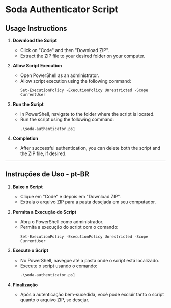 # Soda Authenticator Script

## Usage Instructions

1. **Download the Script**
   - Click on "Code" and then "Download ZIP".
   - Extract the ZIP file to your desired folder on your computer.

2. **Allow Script Execution**
   - Open PowerShell as an administrator.
   - Allow script execution using the following command:
     ```shell
     Set-ExecutionPolicy -ExecutionPolicy Unrestricted -Scope CurrentUser
     ```

3. **Run the Script**
   - In PowerShell, navigate to the folder where the script is located.
   - Run the script using the following command:
     ```shell
     .\soda-authenticator.ps1
     ```

4. **Completion**
   - After successful authentication, you can delete both the script and the ZIP file, if desired.

---

## Instruções de Uso - pt-BR

1. **Baixe o Script**
   - Clique em "Code" e depois em "Download ZIP".
   - Extraia o arquivo ZIP para a pasta desejada em seu computador.

2. **Permita a Execução do Script**
   - Abra o PowerShell como administrador.
   - Permita a execução do script com o comando:
     ```shell
     Set-ExecutionPolicy -ExecutionPolicy Unrestricted -Scope CurrentUser
     ```

3. **Execute o Script**
   - No PowerShell, navegue até a pasta onde o script está localizado.
   - Execute o script usando o comando:
     ```shell
     .\soda-authenticator.ps1
     ```

4. **Finalização**
   - Após a autenticação bem-sucedida, você pode excluir tanto o script quanto o arquivo ZIP, se desejar.

